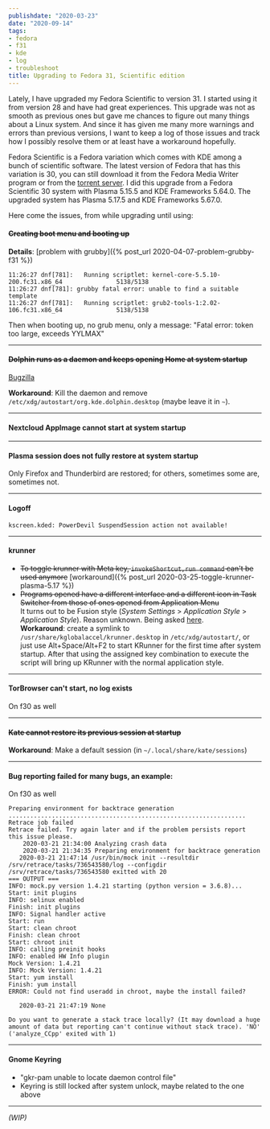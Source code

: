 ```yaml
---
publishdate: "2020-03-23"
date: "2020-09-14"
tags:
- fedora
- f31
- kde
- log
- troubleshoot
title: Upgrading to Fedora 31, Scientific edition
---
```


Lately, I have upgraded my Fedora Scientific to version 31. I started using it from version 28 and have had great experiences. This upgrade was not as smooth as previous ones but gave me chances to figure out many things about a Linux system. And since it has given me many more warnings and errors than previous versions, I want to keep a log of those issues and track how I possibly resolve them or at least have a workaround hopefully.

Fedora Scientific is a Fedora variation which comes with KDE among a bunch of scientific software. The latest version of Fedora that has this variation is 30, you can still download it from the Fedora Media Writer program or from the [torrent server][fedora-torrent]. I did this upgrade from a Fedora Scientific 30 system with Plasma 5.15.5 and KDE Frameworks 5.64.0. The upgraded system has Plasma 5.17.5 and KDE Frameworks 5.67.0.

Here come the issues, from while upgrading until using:

#### ~~Creating boot menu and booting up~~

__Details__: [problem with grubby]({% post_url 2020-04-07-problem-grubby-f31 %})

```
11:26:27 dnf[781]:   Running scriptlet: kernel-core-5.5.10-200.fc31.x86_64               5138/5138
11:26:27 dnf[781]: grubby fatal error: unable to find a suitable template
11:26:27 dnf[781]:   Running scriptlet: grub2-tools-1:2.02-106.fc31.x86_64               5138/5138
```
Then when booting up, no grub menu, only a message: "Fatal error: token too large, exceeds YYLMAX"

---
#### ~~Dolphin runs as a daemon and keeps opening Home at system startup~~

[Bugzilla][bz1808716]

__Workaround__: Kill the daemon and remove `/etc/xdg/autostart/org.kde.dolphin.desktop` (maybe leave it in `~`).

---
#### Nextcloud AppImage cannot start at system startup

---
#### Plasma session does not fully restore at system startup 

Only Firefox and Thunderbird are restored; for others, sometimes some are, sometimes not.

---
#### Logoff

`kscreen.kded: PowerDevil SuspendSession action not available!`

---
#### krunner
  - ~~To toggle krunner with Meta key, `invokeShortcut,run command` can't be used anymore~~ [workaround]({% post_url 2020-03-25-toggle-krunner-plasma-5.17 %})
  - ~~Programs opened have a different interface and a different icon in Task Switcher from those of ones opened from Application Menu~~  
  It turns out to be Fusion style (_System Settings_ > _Application Style_ > _Application Style_). Reason unknown. Being asked [here](https://www.reddit.com/r/kde/comments/g3jwyy/some_apps_are_in_fusion_style_while_the_style_in/).  
  __Workaround__: create a symlink to `/usr/share/kglobalaccel/krunner.desktop` in `/etc/xdg/autostart/`, or just use Alt+Space/Alt+F2 to start KRunner for the first time after system startup. After that using the assigned key combination to execute the script will bring up KRunner with the normal application style.

---
#### TorBrowser can't start, no log exists

On f30 as well

---
#### ~~Kate cannot restore its previous session at startup~~

__Workaround__: Make a default session (in `~/.local/share/kate/sessions`)

---
#### Bug reporting failed for many bugs, an example:

On f30 as well

```
Preparing environment for backtrace generation
..................................................................
Retrace job failed
Retrace failed. Try again later and if the problem persists report this issue please.
    2020-03-21 21:34:00 Analyzing crash data
    2020-03-21 21:34:35 Preparing environment for backtrace generation
   2020-03-21 21:47:14 /usr/bin/mock init --resultdir /srv/retrace/tasks/736543580/log --configdir /srv/retrace/tasks/736543580 exitted with 20
=== OUTPUT ===
INFO: mock.py version 1.4.21 starting (python version = 3.6.8)...
Start: init plugins
INFO: selinux enabled
Finish: init plugins
INFO: Signal handler active
Start: run
Start: clean chroot
Finish: clean chroot
Start: chroot init
INFO: calling preinit hooks
INFO: enabled HW Info plugin
Mock Version: 1.4.21
INFO: Mock Version: 1.4.21
Start: yum install
Finish: yum install
ERROR: Could not find useradd in chroot, maybe the install failed?

   2020-03-21 21:47:19 None

Do you want to generate a stack trace locally? (It may download a huge amount of data but reporting can't continue without stack trace). 'NO'
('analyze_CCpp' exited with 1)
```

---
#### Gnome Keyring

- "gkr-pam unable to locate daemon control file"
- Keyring is still locked after system unlock, maybe related to the one above

---
_(WIP)_

[fedora-torrent]: https://torrent.fedoraproject.org/
[bz1808716]: https://bugzilla.redhat.com/show_bug.cgi?id=1808716
